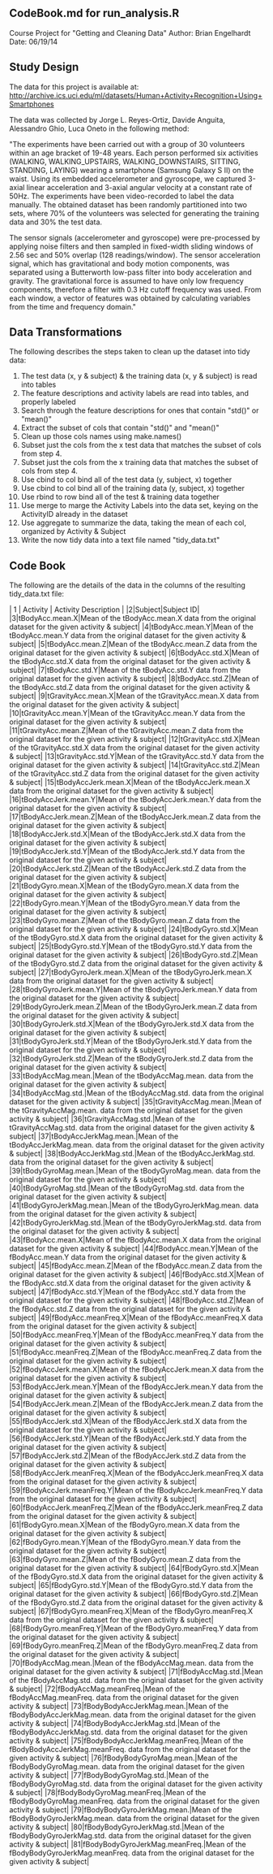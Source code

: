 ## CodeBook.md for run_analysis.R

Course Project for "Getting and Cleaning Data"
Author: Brian Engelhardt
Date: 06/19/14

## Study Design

The data for this project is available at: http://archive.ics.uci.edu/ml/datasets/Human+Activity+Recognition+Using+Smartphones

The data was collected by Jorge L. Reyes-Ortiz, Davide Anguita, Alessandro Ghio, Luca Oneto in the following method:

"The experiments have been carried out with a group of 30 volunteers within an age bracket of 19-48 years. Each person performed six activities (WALKING, WALKING_UPSTAIRS, WALKING_DOWNSTAIRS, SITTING, STANDING, LAYING) wearing a smartphone (Samsung Galaxy S II) on the waist. Using its embedded accelerometer and gyroscope, we captured 3-axial linear acceleration and 3-axial angular velocity at a constant rate of 50Hz. The experiments have been video-recorded to label the data manually. The obtained dataset has been randomly partitioned into two sets, where 70% of the volunteers was selected for generating the training data and 30% the test data. 

The sensor signals (accelerometer and gyroscope) were pre-processed by applying noise filters and then sampled in fixed-width sliding windows of 2.56 sec and 50% overlap (128 readings/window). The sensor acceleration signal, which has gravitational and body motion components, was separated using a Butterworth low-pass filter into body acceleration and gravity. The gravitational force is assumed to have only low frequency components, therefore a filter with 0.3 Hz cutoff frequency was used. From each window, a vector of features was obtained by calculating variables from the time and frequency domain."

## Data Transformations

The following describes the steps taken to clean up the dataset into tidy data:

1. The test data (x, y & subject) & the training data (x, y & subject) is read into tables
2. The feature descriptions and activity labels are read into tables, and properly labeled
3. Search through the feature descriptions for ones that contain "std()" or "mean()"
4. Extract the subset of cols that contain "std()" and "mean()"
5. Clean up those cols names using make.names()
6. Subset just the cols from the x test data that matches the subset of cols from step 4.
7. Subset just the cols from the x training data that matches the subset of cols from step 4.
8. Use cbind to col bind all of the test data (y, subject, x) together
9. Use cbind to col bind all of the training data (y, subject, x) together
10. Use rbind to row bind all of the test & training data together
11. Use merge to marge the Activity Labels into the data set, keying on the ActivityID already in the dataset
12. Use aggregate to summarize the data, taking the mean of each col, organized by Activity & Subject
13. Write the now tidy data into a text file named "tidy_data.txt"

## Code Book

The following are the details of the data in the columns of the resulting tidy_data.txt file:

| 1 | Activity | Activity Description |
|2|Subject|Subject ID|
|3|tBodyAcc.mean.X|Mean of the tBodyAcc.mean.X data from the original dataset for the given activity & subject|
|4|tBodyAcc.mean.Y|Mean of the tBodyAcc.mean.Y data from the original dataset for the given activity & subject|
|5|tBodyAcc.mean.Z|Mean of the tBodyAcc.mean.Z data from the original dataset for the given activity & subject|
|6|tBodyAcc.std.X|Mean of the tBodyAcc.std.X data from the original dataset for the given activity & subject|
|7|tBodyAcc.std.Y|Mean of the tBodyAcc.std.Y data from the original dataset for the given activity & subject|
|8|tBodyAcc.std.Z|Mean of the tBodyAcc.std.Z data from the original dataset for the given activity & subject|
|9|tGravityAcc.mean.X|Mean of the tGravityAcc.mean.X data from the original dataset for the given activity & subject|
|10|tGravityAcc.mean.Y|Mean of the tGravityAcc.mean.Y data from the original dataset for the given activity & subject|
|11|tGravityAcc.mean.Z|Mean of the tGravityAcc.mean.Z data from the original dataset for the given activity & subject|
|12|tGravityAcc.std.X|Mean of the tGravityAcc.std.X data from the original dataset for the given activity & subject|
|13|tGravityAcc.std.Y|Mean of the tGravityAcc.std.Y data from the original dataset for the given activity & subject|
|14|tGravityAcc.std.Z|Mean of the tGravityAcc.std.Z data from the original dataset for the given activity & subject|
|15|tBodyAccJerk.mean.X|Mean of the tBodyAccJerk.mean.X data from the original dataset for the given activity & subject|
|16|tBodyAccJerk.mean.Y|Mean of the tBodyAccJerk.mean.Y data from the original dataset for the given activity & subject|
|17|tBodyAccJerk.mean.Z|Mean of the tBodyAccJerk.mean.Z data from the original dataset for the given activity & subject|
|18|tBodyAccJerk.std.X|Mean of the tBodyAccJerk.std.X data from the original dataset for the given activity & subject|
|19|tBodyAccJerk.std.Y|Mean of the tBodyAccJerk.std.Y data from the original dataset for the given activity & subject|
|20|tBodyAccJerk.std.Z|Mean of the tBodyAccJerk.std.Z data from the original dataset for the given activity & subject|
|21|tBodyGyro.mean.X|Mean of the tBodyGyro.mean.X data from the original dataset for the given activity & subject|
|22|tBodyGyro.mean.Y|Mean of the tBodyGyro.mean.Y data from the original dataset for the given activity & subject|
|23|tBodyGyro.mean.Z|Mean of the tBodyGyro.mean.Z data from the original dataset for the given activity & subject|
|24|tBodyGyro.std.X|Mean of the tBodyGyro.std.X data from the original dataset for the given activity & subject|
|25|tBodyGyro.std.Y|Mean of the tBodyGyro.std.Y data from the original dataset for the given activity & subject|
|26|tBodyGyro.std.Z|Mean of the tBodyGyro.std.Z data from the original dataset for the given activity & subject|
|27|tBodyGyroJerk.mean.X|Mean of the tBodyGyroJerk.mean.X data from the original dataset for the given activity & subject|
|28|tBodyGyroJerk.mean.Y|Mean of the tBodyGyroJerk.mean.Y data from the original dataset for the given activity & subject|
|29|tBodyGyroJerk.mean.Z|Mean of the tBodyGyroJerk.mean.Z data from the original dataset for the given activity & subject|
|30|tBodyGyroJerk.std.X|Mean of the tBodyGyroJerk.std.X data from the original dataset for the given activity & subject|
|31|tBodyGyroJerk.std.Y|Mean of the tBodyGyroJerk.std.Y data from the original dataset for the given activity & subject|
|32|tBodyGyroJerk.std.Z|Mean of the tBodyGyroJerk.std.Z data from the original dataset for the given activity & subject|
|33|tBodyAccMag.mean.|Mean of the tBodyAccMag.mean. data from the original dataset for the given activity & subject|
|34|tBodyAccMag.std.|Mean of the tBodyAccMag.std. data from the original dataset for the given activity & subject|
|35|tGravityAccMag.mean.|Mean of the tGravityAccMag.mean. data from the original dataset for the given activity & subject|
|36|tGravityAccMag.std.|Mean of the tGravityAccMag.std. data from the original dataset for the given activity & subject|
|37|tBodyAccJerkMag.mean.|Mean of the tBodyAccJerkMag.mean. data from the original dataset for the given activity & subject|
|38|tBodyAccJerkMag.std.|Mean of the tBodyAccJerkMag.std. data from the original dataset for the given activity & subject|
|39|tBodyGyroMag.mean.|Mean of the tBodyGyroMag.mean. data from the original dataset for the given activity & subject|
|40|tBodyGyroMag.std.|Mean of the tBodyGyroMag.std. data from the original dataset for the given activity & subject|
|41|tBodyGyroJerkMag.mean.|Mean of the tBodyGyroJerkMag.mean. data from the original dataset for the given activity & subject|
|42|tBodyGyroJerkMag.std.|Mean of the tBodyGyroJerkMag.std. data from the original dataset for the given activity & subject|
|43|fBodyAcc.mean.X|Mean of the fBodyAcc.mean.X data from the original dataset for the given activity & subject|
|44|fBodyAcc.mean.Y|Mean of the fBodyAcc.mean.Y data from the original dataset for the given activity & subject|
|45|fBodyAcc.mean.Z|Mean of the fBodyAcc.mean.Z data from the original dataset for the given activity & subject|
|46|fBodyAcc.std.X|Mean of the fBodyAcc.std.X data from the original dataset for the given activity & subject|
|47|fBodyAcc.std.Y|Mean of the fBodyAcc.std.Y data from the original dataset for the given activity & subject|
|48|fBodyAcc.std.Z|Mean of the fBodyAcc.std.Z data from the original dataset for the given activity & subject|
|49|fBodyAcc.meanFreq.X|Mean of the fBodyAcc.meanFreq.X data from the original dataset for the given activity & subject|
|50|fBodyAcc.meanFreq.Y|Mean of the fBodyAcc.meanFreq.Y data from the original dataset for the given activity & subject|
|51|fBodyAcc.meanFreq.Z|Mean of the fBodyAcc.meanFreq.Z data from the original dataset for the given activity & subject|
|52|fBodyAccJerk.mean.X|Mean of the fBodyAccJerk.mean.X data from the original dataset for the given activity & subject|
|53|fBodyAccJerk.mean.Y|Mean of the fBodyAccJerk.mean.Y data from the original dataset for the given activity & subject|
|54|fBodyAccJerk.mean.Z|Mean of the fBodyAccJerk.mean.Z data from the original dataset for the given activity & subject|
|55|fBodyAccJerk.std.X|Mean of the fBodyAccJerk.std.X data from the original dataset for the given activity & subject|
|56|fBodyAccJerk.std.Y|Mean of the fBodyAccJerk.std.Y data from the original dataset for the given activity & subject|
|57|fBodyAccJerk.std.Z|Mean of the fBodyAccJerk.std.Z data from the original dataset for the given activity & subject|
|58|fBodyAccJerk.meanFreq.X|Mean of the fBodyAccJerk.meanFreq.X data from the original dataset for the given activity & subject|
|59|fBodyAccJerk.meanFreq.Y|Mean of the fBodyAccJerk.meanFreq.Y data from the original dataset for the given activity & subject|
|60|fBodyAccJerk.meanFreq.Z|Mean of the fBodyAccJerk.meanFreq.Z data from the original dataset for the given activity & subject|
|61|fBodyGyro.mean.X|Mean of the fBodyGyro.mean.X data from the original dataset for the given activity & subject|
|62|fBodyGyro.mean.Y|Mean of the fBodyGyro.mean.Y data from the original dataset for the given activity & subject|
|63|fBodyGyro.mean.Z|Mean of the fBodyGyro.mean.Z data from the original dataset for the given activity & subject|
|64|fBodyGyro.std.X|Mean of the fBodyGyro.std.X data from the original dataset for the given activity & subject|
|65|fBodyGyro.std.Y|Mean of the fBodyGyro.std.Y data from the original dataset for the given activity & subject|
|66|fBodyGyro.std.Z|Mean of the fBodyGyro.std.Z data from the original dataset for the given activity & subject|
|67|fBodyGyro.meanFreq.X|Mean of the fBodyGyro.meanFreq.X data from the original dataset for the given activity & subject|
|68|fBodyGyro.meanFreq.Y|Mean of the fBodyGyro.meanFreq.Y data from the original dataset for the given activity & subject|
|69|fBodyGyro.meanFreq.Z|Mean of the fBodyGyro.meanFreq.Z data from the original dataset for the given activity & subject|
|70|fBodyAccMag.mean.|Mean of the fBodyAccMag.mean. data from the original dataset for the given activity & subject|
|71|fBodyAccMag.std.|Mean of the fBodyAccMag.std. data from the original dataset for the given activity & subject|
|72|fBodyAccMag.meanFreq.|Mean of the fBodyAccMag.meanFreq. data from the original dataset for the given activity & subject|
|73|fBodyBodyAccJerkMag.mean.|Mean of the fBodyBodyAccJerkMag.mean. data from the original dataset for the given activity & subject|
|74|fBodyBodyAccJerkMag.std.|Mean of the fBodyBodyAccJerkMag.std. data from the original dataset for the given activity & subject|
|75|fBodyBodyAccJerkMag.meanFreq.|Mean of the fBodyBodyAccJerkMag.meanFreq. data from the original dataset for the given activity & subject|
|76|fBodyBodyGyroMag.mean.|Mean of the fBodyBodyGyroMag.mean. data from the original dataset for the given activity & subject|
|77|fBodyBodyGyroMag.std.|Mean of the fBodyBodyGyroMag.std. data from the original dataset for the given activity & subject|
|78|fBodyBodyGyroMag.meanFreq.|Mean of the fBodyBodyGyroMag.meanFreq. data from the original dataset for the given activity & subject|
|79|fBodyBodyGyroJerkMag.mean.|Mean of the fBodyBodyGyroJerkMag.mean. data from the original dataset for the given activity & subject|
|80|fBodyBodyGyroJerkMag.std.|Mean of the fBodyBodyGyroJerkMag.std. data from the original dataset for the given activity & subject|
|81|fBodyBodyGyroJerkMag.meanFreq.|Mean of the fBodyBodyGyroJerkMag.meanFreq. data from the original dataset for the given activity & subject|
